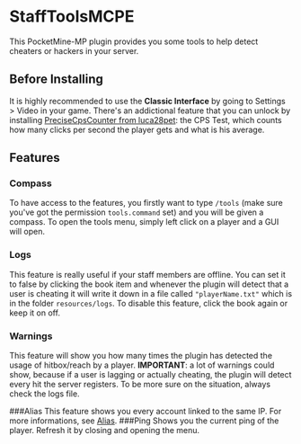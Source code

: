 # StaffToolsMCPE
This PocketMine-MP plugin provides you some tools to help detect cheaters or hackers in your server.
## Before Installing
It is highly recommended to use the **Classic Interface** by going to Settings > Video in your game.
There's an addictional feature that you can unlock by installing [PreciseCpsCounter from luca28pet](https://github.com/luca28pet/PreciseCpsCounter): the CPS Test, which counts how many clicks per second the player gets and what is his average.
## Features
### Compass
To have access to the features, you firstly want to type ```/tools``` (make sure you've got the permission ```tools.command``` set) and you will be given a compass. To open the tools menu, simply left click on a player and a GUI will open.
### Logs
This feature is really useful if your staff members are offline. You can set it to false by clicking the book item and whenever the plugin will detect that a user is cheating it will write it down in a file called ```"playerName.txt"``` which is in the folder ```resources/logs```. To disable this feature, click the book again or keep it on off.
### Warnings
This feature will show you how many times the plugin has detected the usage of hitbox/reach by a player.
__IMPORTANT__: a lot of warnings could show, because  if a user is lagging or actually cheating, the plugin will detect every hit the server registers. To be more sure on the situation, always check the logs file.

###Alias
This feature shows you every account linked to the same IP. For more informations, see [Alias](https://github.com/poggit-orphanage/Alias).
###Ping
Shows you the current ping of the player. Refresh it by closing and opening the menu.
